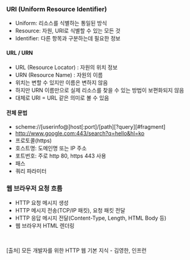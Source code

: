 ### URI (Uniform Resource Identifier)
- Uniform: 리소스를 식별하는 통일된 방식
- Resource: 자원, URI로 식별할 수 있는 모든 것
- Identifier: 다른 항목과 구분하는데 필요한 정보

#### URL / URN
- URL (Resource Locator) : 자원의 위치 정보
- URN (Resource Name) : 자원의 이름
- 위치는 변할 수 있지만 이름은 변하지 않음
- 하지만 URN 이름만으로 실제 리소스를 찾을 수 있는 방법이 보편화되지 않음
- 대체로 URI = URL 같은 의미로 볼 수 있음

#### 전체 문법
- scheme://[userinfo@]host[:port]/[path][?query][#fragment]
- http://www.google.com:443/search?q=hello&hl=ko
- 프로토콜(https)
- 호스트명: 도메인명 또는 IP 주소
- 포트번호: 주로 http 80, https 443 사용
- 패스
- 쿼리 파라미터

### 웹 브라우저 요청 흐름
- HTTP 요청 메시지 생성
- HTTP 메시지 전송(TCP/IP 패킷), 요청 패킷 전달
- HTTP 응답 메시지 전달(Content-Type, Length, HTML Body 등)
- 웹 브라우저 HTML 렌더링
<br>

>
[출처] 모든 개발자를 위한 HTTP 웹 기본 지식 - 김영한, 인프런
